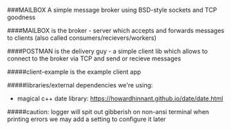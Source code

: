 ###MAILBOX
A simple message broker using BSD-style sockets and TCP goodness

####MAILBOX
is the broker - server which accepts and forwards messages to clients
(also called consumers/recievers/workers)

####POSTMAN
is the delivery guy - a simple client lib which allows to connect to the broker
via TCP and send or recieve messages

#####client-example
is the example client app

#####libraries/external dependencies we're using:
- magical c++ date library: https://howardhinnant.github.io/date/date.html

#####caution:
logger will spit out gibberish on non-ansi terminal when printing errors
we may add a setting to configure it later
